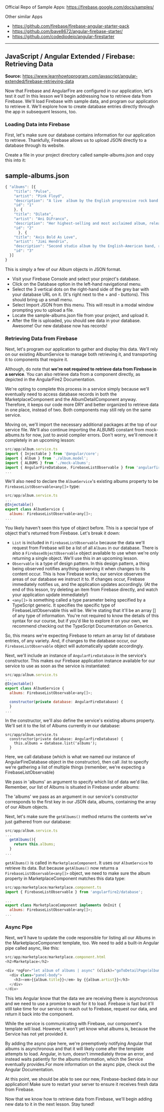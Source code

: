 
Official Repo of Sample Apps: https://firebase.google.com/docs/samples/

Other similar Apps
- https://github.com/firebase/firebase-angular-starter-pack
- https://github.com/bave8672/angular-firebase-starter/
- https://github.com/codediodeio/angular-firestarter

***


## JavaScript / Angular Extended / Firebase: Retrieving Data

**Source:** https://www.learnhowtoprogram.com/javascript/angular-extended/firebase-retrieving-data


Now that Firebase and AngularFire are configured in our application, let's test it out! In this lesson we'll begin addressing how to retrieve data from Firebase. We'll load Firebase with sample data, and program our application to retrieve it. We'll explore how to create database entries directly through the app in subsequent lessons, too.

### Loading Data into Firebase

First, let's make sure our database contains information for our application to retrieve. Thankfully, Firebase allows us to upload JSON directly to a database through its website.

Create a file in your project directory called sample-albums.json and copy this into it:

sample-albums.json
----------------------------------------

```js
{ "albums": [{
    "title": "Pulse",
    "artist": "Pink Floyd",
    "description": "A live  album by the English progressive rock band originally released in 1995, on the label EMI in the United Kingdom.",
    "id": "1"
    }, {
    "title": "Dilate",
    "artist": "Ani DiFranco",
    "description": "Her highest-selling and most acclaimed album, released in 1996.",
    "id": "2"
      }, {
    "title": "Axis Bold As Love",
    "artist": "Jimi Hendrix",
    "description": "Second studio album by the English-American band, released in 1967.",
    "id": "3"
  }]
}
```

This is simply a few of our Album objects in JSON format.

- Visit your Firebase Console and select your project's database.
- Click on the Database option in the left-hand navigational menu.
- Select the 3 vertical dots on the right-hand side of the grey bar with your database URL on it. (It's right next to the + and - buttons). This should bring up a small menu.
- Select Import JSON from this menu. This will result in a modal window prompting you to upload a file.
- Locate the sample-albums.json file from your project, and upload it.
- After the file is uploaded, you should see data in your database. Awesome! Our new database now has records!

### Retrieving Data from Firebase

Next, let's program our application to gather and display this data. We'll rely on our existing AlbumService to manage both retrieving it, and transporting it to components that require it.

Although, do note that **we're not required to retrieve data from Firebase in a service**. You can also retrieve data from a component directly, as depicted in the AngularFire2 Documentation.

We're opting to complete this process in a service simply because we'll eventually need to access database records in both the MarketplaceComponent and the AlbumDetailComponent anyway. Therefore, it keeps our code more DRY and better organized to retrieve data in one place, instead of two. Both components may still rely on the same service.

Moving on, we'll import the necessary additional packages at the top of our service file. We'll also continue importing the ALBUMS constant from mock-albums.ts for now, just to avoid compiler errors. Don't worry, we'll remove it completely in an upcoming lesson:


```js
src/app/album.service.ts
import { Injectable } from '@angular/core';
import { Album } from './album.model';
import { ALBUMS } from './mock-albums';
import { AngularFireDatabase, FirebaseListObservable } from 'angularfire2/database';
...
```

We'll also need to declare the `AlbumService`'s existing albums property to be `FirebaseListObservable<any[]>` type:

```js
src/app/album.service.ts
...
@Injectable()
export class AlbumService {
  albums: FirebaseListObservable<any[]>;
...
```

You likely haven't seen this type of object before. This is a special type of object that's returned from Firebase. Let's break it down:

* `List` is included in `FirebaseListObservable` because the data we'll request from Firebase will be a list of all `Albums` in our database. There is also a `FirebaseObjectObservable` object available to use when we're only returning a single object. We'll use this in an upcoming lesson.
* `Observable` is a type of design pattern. In this design pattern, a thing being observed notifies anything observing it when changes to its content occur. This is how Firebase works; our service observes the areas of our database we instruct it to. If changes occur, Firebase immediately notifies us, and the application updates accordingly. (At the end of this lesson, try deleting an item from Firebase directly, and watch your application update immediately!)
* `<any[]>` is something called a type parameter being specified by a TypeScript generic. It specifies the specific type of FirebaseListObservable this will be. We're stating that it'll be an array [] of any type of information. You're not required to know the details of this syntax for our course, but if you'd like to explore it on your own, we recommend checking out the TypeScript Documentation on Generics.

So, this means we're expecting Firebase to return an array list of database entries, of any variety. And, if changes to the database occur, our `FirebaseListObservable` object will automatically update accordingly.

Next, we'll include an instance of `AngularFireDatabase` in the service's constructor. This makes our Firebase application instance available for our service to use as soon as the service is instantiated:

```js
src/app/album.service.ts
...
@Injectable()
export class AlbumService {
  albums: FirebaseListObservable<any[]>;

  constructor(private database: AngularFireDatabase) {
  }
...
```

In the constructor, we'll also define the service's existing albums property. We'll set it to the list of Albums currently in our database:

```
src/app/album.service.ts
  constructor(private database: AngularFireDatabase) {
    this.albums = database.list('albums');
  }
```

Here, we call database (which is what we named our instance of AngularFireDatabase object in the constructor), then call .list to specify we're gathering a list of multiple things (remember, we're expecting a FirebaseListObservable)

We pass in 'albums' an argument to specify which list of data we'd like. Remember, our list of Albums is situated in Firebase under albums:

The 'albums' we pass as an argument in our service's constructor corresponds to the first key in our JSON data, albums, containing the array of our Album objects.

Next, let's make sure the `getAlbums()` method returns the contents we've just gathered from our database:

```js
src/app/album.service.ts
...
  getAlbums(){
    return this.albums;
  }
...
```

`getAlbums()` is called in `MarketplaceComponent`. It uses our `AlbumService` to retrieve its data. But because `getAlbums()` now returns a `FirebaseListObservable<any[]>` object, we need to make sure the album property in MarketplaceComponent matches this data type:

```js
src/app/marketplace/marketplace.component.ts
import { FirebaseListObservable } from 'angularfire2/database';

...
export class MarketplaceComponent implements OnInit {
  albums: FirebaseListObservable<any[]>;
...
```

### Async Pipe

Next, we'll have to update the code responsible for listing all our Albums in the MarketplaceComponent template, too. We need to add a built-in Angular pipe called async, like this:

```js
src/app/marketplace/marketplace.component.html
<h2>Marketplace</h2>

<div *ngFor="let album of albums | async" (click)="goToDetailPage(album)" class="panel panel-default">
  <div class="panel-body">
    <h3><em>{{album.title}}</em> by {{album.artist}}</h3>
  </div>
</div>
```


This lets Angular know that the data we are receiving there is asynchronous and we need to use a promise to wait for it to load. Firebase is fast but it'll still take time for our service to reach out to Firebase, request our data, and return it back into the component.

While the service is communicating with Firebase, our component's template will load. However, it won't yet know what albums is, because the Service has not yet provided it.

By adding the async pipe here, we're preemptively notifying Angular that albums is asynchronous and that it will likely come after the template attempts to load. Angular, in turn, doesn't immediately throw an error, and instead waits patiently for the albums information, which the Service eventually provides.For more information on the async pipe, check out the Angular Documentation.

At this point, we should be able to see our new, Firebase-backed data in our application! Make sure to restart your server to ensure it receives fresh data from Firebase.

Now that we know how to retrieve data from Firebase, we'll begin adding new data to it in the next lesson. Stay tuned!









